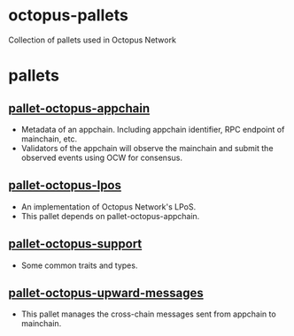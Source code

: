 # octopus-pallets
Collection of pallets used in Octopus Network

# pallets

## [pallet-octopus-appchain](https://github.com/octopus-network/octopus-pallets/tree/main/appchain)
- Metadata of an appchain. Including appchain identifier, RPC endpoint of mainchain, etc.
- Validators of the appchain will observe the mainchain and submit the observed events using OCW for consensus.

## [pallet-octopus-lpos](https://github.com/octopus-network/octopus-pallets/tree/main/lpos)
- An implementation of Octopus Network's LPoS.
- This pallet depends on pallet-octopus-appchain.

## [pallet-octopus-support](https://github.com/octopus-network/octopus-pallets/tree/main/support)
- Some common traits and types.

## [pallet-octopus-upward-messages](https://github.com/octopus-network/octopus-pallets/tree/main/upward-messages)
- This pallet manages the cross-chain messages sent from appchain to mainchain.

